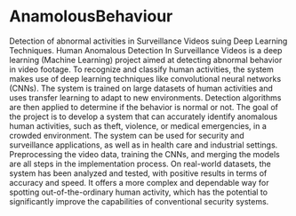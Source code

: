 # AnamolousBehaviour
Detection of abnormal activities in Surveillance Videos suing Deep Learning Techniques.
Human Anomalous Detection In Surveillance Videos is a deep learning (Machine Learning)
project aimed at detecting abnormal behavior in video footage. To recognize and classify human 
activities, the system makes use of deep learning techniques like convolutional neural networks 
(CNNs). The system is trained on large datasets of human activities and uses transfer learning to
adapt to new environments. Detection algorithms are then applied to determine if the behavior is
normal or not. The goal of the project is to develop a system that can accurately identify anomalous 
human activities, such as theft, violence, or medical emergencies, in a crowded environment. The 
system can be used for security and surveillance applications, as well as in health care and 
industrial settings. Preprocessing the video data, training the CNNs, and merging the models are 
all steps in the implementation process. On real-world datasets, the system has been analyzed and
tested, with positive results in terms of accuracy and speed. It offers a more complex and 
dependable way for spotting out-of-the-ordinary human activity, which has the potential to
significantly improve the capabilities of conventional security systems.
